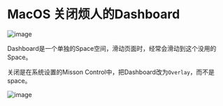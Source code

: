 # MacOS 关闭烦人的Dashboard

![image](https://user-images.githubusercontent.com/14041622/45433430-b75b2980-b6de-11e8-9b42-0f901d079b15.png)


Dashboard是一个单独的Space空间，滑动页面时，经常会滑动到这个没用的Space。

关闭是在系统设置的Misson Control中，把Dashboard改为`Overlay`，而不是space。

![image](https://user-images.githubusercontent.com/14041622/45433393-9eeb0f00-b6de-11e8-8593-b1b95db2ca3b.png)
